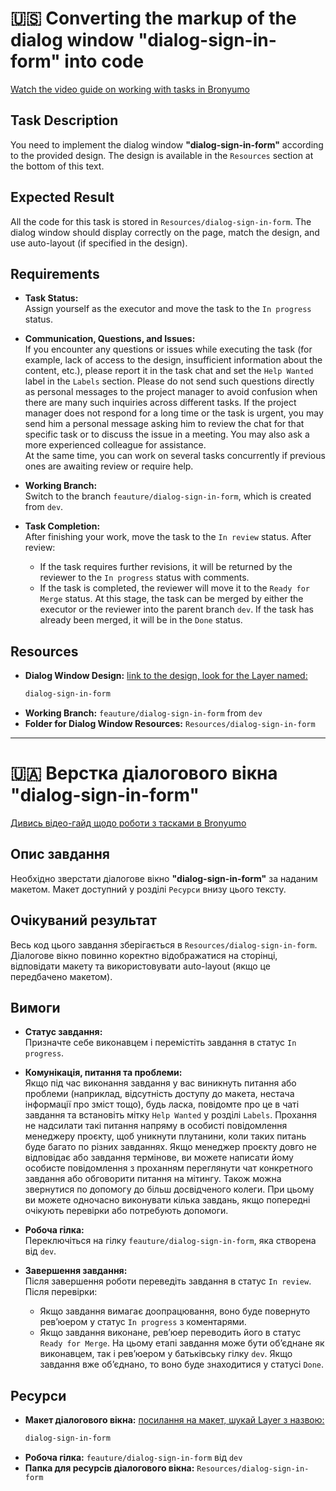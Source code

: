 # 🇺🇸 Converting the markup of the dialog window "dialog-sign-in-form" into code

[Watch the video guide on working with tasks in Bronyumo](https://google.com)

## Task Description
You need to implement the dialog window **"dialog-sign-in-form"** according to the provided design. The design is available in the `Resources` section at the bottom of this text.

## Expected Result
All the code for this task is stored in `Resources/dialog-sign-in-form`. The dialog window should display correctly on the page, match the design, and use auto-layout (if specified in the design).

## Requirements

- **Task Status:**  
  Assign yourself as the executor and move the task to the `In progress` status.

- **Communication, Questions, and Issues:**  
  If you encounter any questions or issues while executing the task (for example, lack of access to the design, insufficient information about the content, etc.), please report it in the task chat and set the `Help Wanted` label in the `Labels` section. Please do not send such questions directly as personal messages to the project manager to avoid confusion when there are many such inquiries across different tasks. If the project manager does not respond for a long time or the task is urgent, you may send him a personal message asking him to review the chat for that specific task or to discuss the issue in a meeting. You may also ask a more experienced colleague for assistance.  
  At the same time, you can work on several tasks concurrently if previous ones are awaiting review or require help.

- **Working Branch:**  
  Switch to the branch `feauture/dialog-sign-in-form`, which is created from `dev`.

- **Task Completion:**  
  After finishing your work, move the task to the `In review` status. After review:
  - If the task requires further revisions, it will be returned by the reviewer to the `In progress` status with comments.
  - If the task is completed, the reviewer will move it to the `Ready for Merge` status. At this stage, the task can be merged by either the executor or the reviewer into the parent branch `dev`. If the task has already been merged, it will be in the `Done` status.

## Resources
- **Dialog Window Design:** [link to the design, look for the Layer named:](https://www.figma.com/design/XMX1W4mwttgUy8L0a4kzQe/Bronyumo.ua-(special-task-mockup)?node-id=0-1&t=wnXX2PPEWtIi002e-1)
    ```bash
    dialog-sign-in-form
    ```
- **Working Branch:** `feauture/dialog-sign-in-form` from `dev`
- **Folder for Dialog Window Resources:** `Resources/dialog-sign-in-form`
---
# 🇺🇦 Верстка діалогового вікна "dialog-sign-in-form"

[Дивись відео-гайд щодо роботи з тасками в Bronyumo](https://google.com)

## Опис завдання
Необхідно зверстати діалогове вікно **"dialog-sign-in-form"** за наданим макетом. Макет доступний у розділі `Ресурси` внизу цього тексту.

## Очікуваний результат
Весь код цього завдання зберігається в `Resources/dialog-sign-in-form`. Діалогове вікно повинно коректно відображатися на сторінці, відповідати макету та використовувати auto-layout (якщо це передбачено макетом).

## Вимоги

- **Статус завдання:**  
  Призначте себе виконавцем і перемістіть завдання в статус `In progress`.

- **Комунікація, питання та проблеми:**  
  Якщо під час виконання завдання у вас виникнуть питання або проблеми (наприклад, відсутність доступу до макета, нестача інформації про зміст тощо), будь ласка, повідомте про це в чаті завдання та встановіть мітку `Help Wanted` у розділі `Labels`. Прохання не надсилати такі питання напряму в особисті повідомлення менеджеру проєкту, щоб уникнути плутанини, коли таких питань буде багато по різних завданнях. Якщо менеджер проєкту довго не відповідає або завдання термінове, ви можете написати йому особисте повідомлення з проханням переглянути чат конкретного завдання або обговорити питання на мітингу. Також можна звернутися по допомогу до більш досвідченого колеги.
  При цьому ви можете одночасно виконувати кілька завдань, якщо попередні очікують перевірки або потребують допомоги.

- **Робоча гілка:**  
  Переключіться на гілку `feauture/dialog-sign-in-form`, яка створена від `dev`.

- **Завершення завдання:**  
  Після завершення роботи переведіть завдання в статус `In review`. Після перевірки:
  - Якщо завдання вимагає доопрацювання, воно буде повернуто рев’юером у статус `In progress` з коментарями.
  - Якщо завдання виконане, рев’юер переводить його в статус `Ready for Merge`. На цьому етапі завдання може бути об’єднане як виконавцем, так і рев’юером у батьківську гілку `dev`. Якщо завдання вже об’єднано, то воно буде знаходитися у статусі `Done`.

## Ресурси
- **Макет діалогового вікна:** [посилання на макет, шукай Layer з назвою:](https://www.figma.com/design/XMX1W4mwttgUy8L0a4kzQe/Bronyumo.ua-(special-task-mockup)?node-id=0-1&t=wnXX2PPEWtIi002e-1)
    ```bash
    dialog-sign-in-form
    ```
- **Робоча гілка:** `feauture/dialog-sign-in-form` від `dev`
- **Папка для ресурсів діалогового вікна:** `Resources/dialog-sign-in-form`